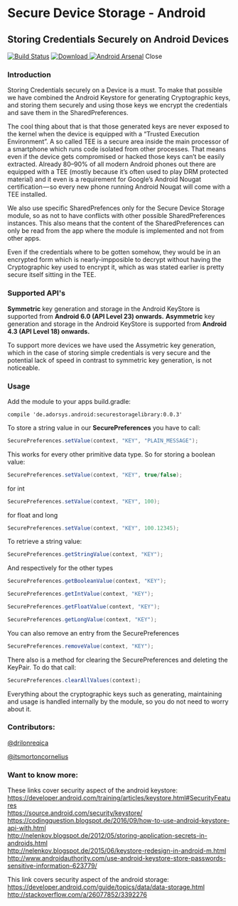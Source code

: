# Secure Device Storage - Android

## Storing Credentials Securely on Android Devices

[![Build Status](https://travis-ci.org/adorsys/secure-storage-android.svg?branch=develop)](https://travis-ci.org/adorsys/secure-storage-android)  [ ![Download](https://api.bintray.com/packages/andev/adorsys/securestoragelibrary/images/download.svg) ](https://bintray.com/andev/adorsys/securestoragelibrary/_latestVersion) [![Android Arsenal](https://img.shields.io/badge/Android%20Arsenal-Secure%20Storage%20Android-blue.svg?style=flat)](https://android-arsenal.com/details/1/5648)
Close



### Introduction

Storing Credentials securely on a Device is a must.
To make that possible we have combined the Android Keystore for generating Cryptographic keys, and storing them securely and using those keys we encrypt the credentials and save them in the SharedPreferences.

The cool thing about that is that those generated keys are never exposed to the kernel when the device is equipped with a “Trusted Execution Environment”. A so called TEE is a secure area inside the main processor of a smartphone which runs code isolated from other processes. That means even if the device gets compromised or hacked those keys can’t be easily extracted. Already 80–90% of all modern Android phones out there are equipped with a TEE (mostly because it’s often used to play DRM protected material) and it even is a requirement for Google’s Android Nougat certification — so every new phone running Android Nougat will come with a TEE installed.

We also use specific SharedPrefences only for the Secure Device Storage module, so as not to have conflicts with other possible SharedPreferences instances. This also means that the content of the SharedPreferences can only be read from the app where the module is implemented and not from other apps.

Even if the credentials where to be gotten somehow, they would be in an encrypted form which is nearly-impposible to decrypt without having the Cryptographic key used to encrypt it, which as was stated earlier is pretty secure itself sitting in the TEE.

### Supported API's

__Symmetric__ key generation and storage in the Android KeyStore is supported from __Android 6.0 (API Level 23) onwards.__
__Asymmetric__ key generation and storage in the Android KeyStore is supported from __Android 4.3 (API Level 18) onwards.__

To support more devices we have used the Assymetric key generation, which in the case of storing simple credentials is very secure and the potential lack of speed in contrast to symmetric key generation, is not noticeable.

### Usage

Add the module to your apps build.gradle:

```golang
compile 'de.adorsys.android:securestoragelibrary:0.0.3'
```

To store a string value in our __SecurePreferences__ you have to call:
```java
SecurePreferences.setValue(context, "KEY", "PLAIN_MESSAGE");
```

This works for every other primitive data type. So for storing a boolean value:
```java
SecurePreferences.setValue(context, "KEY", true/false);
```

for int
```java
SecurePreferences.setValue(context, "KEY", 100);
```

for float and long
```java
SecurePreferences.setValue(context, "KEY", 100.12345);
```

To retrieve a string value:
```java
SecurePreferences.getStringValue(context, "KEY");
```

And respectively for the other types
```java
SecurePreferences.getBooleanValue(context, "KEY");
```
```java
SecurePreferences.getIntValue(context, "KEY");
```
```java
SecurePreferences.getFloatValue(context, "KEY");
```
```java
SecurePreferences.getLongValue(context, "KEY");
```

You can also remove an entry from the SecurePreferences
```java
SecurePreferences.removeValue(context, "KEY");
```

There also is a method for clearing the SecurePreferences and deleting the KeyPair.
To do that call:
```java
SecurePreferences.clearAllValues(context);
```

Everything about the cryptographic keys such as generating, maintaining and usage is handled internally by the module, so you do not need to worry about it.

### Contributors:
[@drilonreqica](https://github.com/drilonreqica)

[@itsmortoncornelius](https://github.com/itsmortoncornelius)

### Want to know more:

These links cover security aspect of the android keystore:  
https://developer.android.com/training/articles/keystore.html#SecurityFeatures  
https://source.android.com/security/keystore/  
https://codingquestion.blogspot.de/2016/09/how-to-use-android-keystore-api-with.html  
http://nelenkov.blogspot.de/2012/05/storing-application-secrets-in-androids.html  
http://nelenkov.blogspot.de/2015/06/keystore-redesign-in-android-m.html  
http://www.androidauthority.com/use-android-keystore-store-passwords-sensitive-information-623779/  

This link covers security aspect of the android storage:  
https://developer.android.com/guide/topics/data/data-storage.html  
http://stackoverflow.com/a/26077852/3392276  



